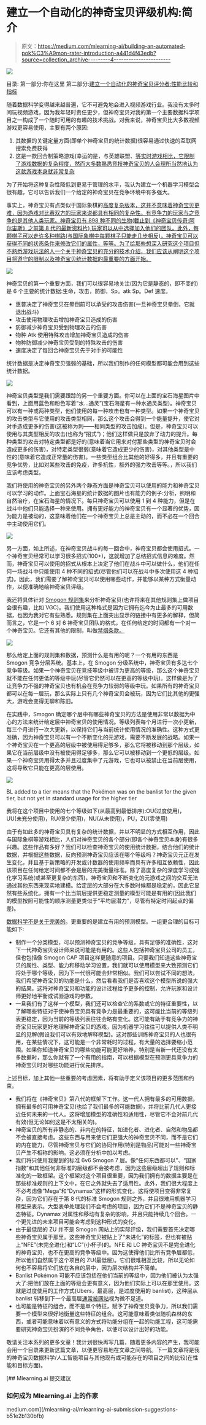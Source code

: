 # 建立一个自动化的神奇宝贝评级机构:简介

> 原文：<https://medium.com/mlearning-ai/building-an-automated-pok%C3%A9mon-rater-introduction-a441d4f43edb?source=collection_archive---------4----------------------->

![](img/d2ea995586009e42558f43e5e81025c3.png)

目录:
第一部分:你在这里
第二部分:[建立一个自动化的神奇宝贝评分者:性能比较和指标](/@mitchellnew_34118/building-an-automated-pokémon-rater-performance-comparisons-and-metrics-e58a4a1411e4)

随着数据科学变得越来越普遍，它不可避免地会进入视频游戏行业。我没有太多时间玩视频游戏，因为我年轻时责任更少，但神奇宝贝对我的第一个主要数据科学项目之一构成了一个随时可用的有趣的技术挑战。对我来说，神奇宝贝比大多数视频游戏更容易使用，主要有两个原因:

1.  其数据的关键定量方面(即单个神奇宝贝的统计数据)很容易通过快速的互联网搜索免费获得
2.  这是一款回合制策略游戏(幸运的是，与英雄联盟、[等实时游戏相比，它限制了游戏数据的复杂程度，然而大多数熟悉竞技神奇宝贝的人会理所当然地认为这款游戏本身就非常复杂](https://www.youtube.com/watch?v=71BG08fOEwg)

为了开始将这种复杂性降低到更易于管理的水平，我认为建立一个机器学习模型会很有趣，它可以告诉我们一个给定的神奇宝贝在竞争环境中有多强大。

事实上，神奇宝贝有点类似于国际象棋的[高度复杂版本，这并不意味着神奇宝贝更难，因为游戏对比赛双方的玩家来说都具有相同的复杂性。有竞争力的玩家与之竞争的是其他人类玩家。神奇宝贝有 898 种不同的生物(截止到《神奇宝贝传奇:阿尔宙斯》之前第 8 代的最新资料片),玩家可以从中选择加入他们的团队。此外，](https://www.youtube.com/watch?v=RbBJ_J89wso&t=54s)[每颗棋子可以走许多种棋路(与国际象棋中每颗棋子只能走几步相反)，神奇宝贝可以获得不同的状态条件来修改它们的属性，等等。为了给那些想深入研究这个项目但不熟悉游戏玩法的人一个关于神奇宝贝的充分的技术介绍，我们应该从阐明这个项目将遵守的限制以及神奇宝贝统计数据的最重要的方面开始。](https://www.youtube.com/watch?v=rhvj7CmTRkg&t=99s)

![](img/20a9f22c2e4db32f8c14dbd9b02c5fe1.png)

神奇宝贝的第一个重要方面，我们可以很容易地关注(因为它是静态的，即不变的)是 6 个主要的统计数据:生命，攻击，防御，Sp。atk Sp。Def 速度。

*   惠普决定了神奇宝贝在晕倒前可以承受的攻击伤害(一旦神奇宝贝晕倒，它就退出战斗)
*   攻击使用物理攻击增加神奇宝贝造成的伤害
*   防御减少神奇宝贝受到物理攻击的伤害
*   物种 Atk 使用特殊攻击增加神奇宝贝造成的伤害
*   物种防御减少神奇宝贝受到的特殊攻击的伤害
*   速度决定了每回合神奇宝贝先于对手的可能性

统计数据是决定神奇宝贝强弱的基础，所以我们制作的任何模型都可能会用到这些统计数据。

![](img/4bf156d0939b7e6a578611ee641e44da.png)

神奇宝贝类型是我们需要跟踪的另一个重要方面。你可以在上面的宝石海星图片中看到，上面用蓝色和粉色写着“水…通灵”(宝石海星有一种水通灵类型)。神奇宝贝可以有一种或两种类型，他们使用的每一种攻击也有一种类型。如果一个神奇宝贝的攻击类型与它使用的攻击类型相同，那么这个攻击会得到一个能量提升，使它对对手造成更多的伤害(这被称为刺——相同类型的攻击加成)。但是，神奇宝贝可以使用与其类型相反的攻击(也称为“招式”)；他们这样做只是放弃了动力的提升。每种类型的攻击对特定类型都是好的(意味着当它用来对付那些类型的神奇宝贝时会造成更多的伤害)，对特定类型很弱(意味着它造成更少的伤害)，对其他类型是中性的(意味着它造成正常量的伤害)。一些类型组合比其他的好得多，并且有重要的竞争优势，比如对某些攻击的免疫，许多抗性，额外的强力攻击等等。，所以我们应该考虑类型。

我们将使用的神奇宝贝的另外两个静态方面是神奇宝贝可以使用的能力和神奇宝贝可以学习的动作。上面宝石海星的统计数据的图片也有能力的例子:分析，照明和自然治疗，在宝石海星的情况下。每只神奇宝贝可以使用 1 到 4 种能力，但是在战斗中他们只能选择一种来使用。拥有更好能力的神奇宝贝有一个显著的优势，因为能力是被动的，这意味着他们在一个神奇宝贝上总是主动的，而不必在一个回合中主动使用它们。

![](img/7b7274b0ce2975fc251780efcb0a9fb5.png)

另一方面，如上所述，在神奇宝贝战斗的每一回合中，神奇宝贝都会使用招式。一个神奇宝贝经常可以学习很多招式(100+)，这就增加了总结招式信息的难度。然而，神奇宝贝可以使用的招式从根本上决定了他们在战斗中可以做什么，他们在任何一场战斗中只能使用 4 种不同的招式(尽管他们可以在战斗中多次使用这 4 种招式)。因此，我们需要了解神奇宝贝可以使用哪些动作，并能够以某种方式衡量动作，以便准确地给神奇宝贝评级。

我还将具体针对 [Smogon 规则集](https://www.smogon.com/ingame/battle/smogon_tiers)来分析神奇宝贝(也许将来在其他规则集上做项目会很有趣，比如 VGC)。我们使用这种格式是因为它拥有迄今为止最多的可用数据，也因为我对它有些熟悉。规则集在上面突出显示的链接中有更多的解释，但简而言之，它是一个 6 对 6 神奇宝贝团队的格式，在任何给定的时间都有一个对一个神奇宝贝。它还有其他的限制，叫做[禁烟条款。](https://www.smogon.com/xy/articles/clauses)

![](img/7921f9ceaa5dbede000a8be7923287eb.png)

那么给定上面的规则集和数据，预测什么是有用的呢？一个有用的东西是 Smogon 竞争分层系统。基本上，在 Smogon 分级系统中，神奇宝贝有多达七个竞争等级。如果一个神奇宝贝在竞技等级中被评为更高的等级，那么这个神奇宝贝就不能在任何更低的等级中玩(尽管它仍然可以在更高的等级中玩)。这样做是为了让竞争力不强的神奇宝贝也有机会在竞争力较弱的等级中玩。如果所有的神奇宝贝都可以在每一层玩，那么实际上只有几个神奇宝贝会被玩，因为它们比其他的更强大，游戏会变得无聊和陈旧。

在实践中，Smogon 确定哪个层中有哪些神奇宝贝的方法是使用非常以数据为中心的方法来统计给定层中神奇宝贝的使用情况。等级列表每个月进行一次小更新，每三个月进行一次大更新，以保持它们与当前统计使用情况的准确性。这种方式更准确，因为神奇宝贝可以有一个不断变化的元游戏，需要不断发展的战略。如果一个神奇宝贝在一个更高的层级中被使用得足够多，那么它将被移动到那个层级，如果它在当前层级中没有被使用得足够多，那么它可以被移动到一个更低的层级。如果一个神奇宝贝用得太多并且过度集中了元游戏，它也可以被禁止在当前层使用，这将导致它只能在更高的层使用。

![](img/ff48e3cbceaa753181bd847bcdb386fa.png)

BL added to a tier means that the Pokémon was on the banlist for the given tier, but not yet in standard usage for the higher tier

我将在这个项目中使用的七个等级如下(从最高到最低排序):OU(过度使用)，UU(未充分使用)，RU(很少使用)，NU(从未使用)，PU，ZU(零使用)

由于有如此多的神奇宝贝具有复杂的统计数据，并以不明显的方式相互作用，因此与国际象棋等游戏相比，人们对神奇宝贝的各个部分(即各个神奇宝贝本身)有很多兴趣。这些作品有多好？我们可以检查神奇宝贝的使用统计数据，结合他们的统计数据，并根据这些数据，反向预测神奇宝贝应该在哪个等级吗？神奇宝贝元正在发生变化，并且基于新策略的开发或计数器的使用频率而具有许多相互依赖性，因此该项目在任何给定时间都不会是层的完美衡量标准。除了高度复杂的深度学习或强化学习系统(或甚至更复杂的东西)，神奇宝贝和不断变化的元游戏之间的交互无法通过其他东西来现实地建模。给定层的大部分在大多数时候都是稳定的，因此它显然有些系统化，拥有一个比当前层提供更稳定测量的模型可能是有用的(因此我们的模型按照可能性的顺序测量更类似于“平均层潜力”，尽管有特定时间起点的偏差)。

[数据科学不是关于完美的](https://www.goodreads.com/quotes/108491-perfect-is-the-enemy-of-good)。更重要的是建立有用的预测模型。一组更合理的目标可能如下:

*   制作一个分类模型，可以预测神奇宝贝的竞争等级，具有足够的准确性，这对下一代神奇宝贝设计师来说可能是有用的。这些人包括神奇宝贝公司的员工，但也包括像 Smogon CAP 项目这样更随意的项目。只要我们知道这些神奇宝贝的属性、类型、能力和移动学习设置，我们就可以使用模型来大致预测它们将处于哪个等级，因为下一代很可能会非常相似。我们可以尝试不同的想法，我们希望神奇宝贝的功能是什么，然后看看我们是否喜欢这个模型所说的强大的结果。这将对神奇宝贝和功能的设计过程给予更多的控制，允许玩家和设计师更好地平衡或试验游戏的参数。
*   一旦我们有了这样一个模型，我们还可以检查它的系数或它的特征重要性，以了解哪些特征对于使神奇宝贝具有竞争力是最重要的，这可能比当前的等级列表更稳定，因为当前的等级列表往往会略有变化。这可能有助于有竞争力的神奇宝贝玩家更好地理解神奇宝贝的游戏，因为机器学习往往可以提供人类不明显的见解(假设我们可以有效地解释模型)。这对那些训练神奇宝贝的人也很有用，在某些情况下，这可能是一个非常耗时的过程，有大量的选择要缩小范围。如果你知道神奇宝贝的哪些功能可能更好培养，特别是当新一代还没有太多数据时，那么你就有了一个有用的指南，可以根据模型在预测更具竞争力的神奇宝贝时对哪些功能进行优先排序。

上述目标，加上其他一些重要的考虑因素，将有助于定义该项目的更多范围和约束。

*   我们将在《神奇宝贝》第八代的框架下工作。这一代人拥有最多的可用数据，拥有最多的可用神奇宝贝(也给了我们最多的可能数据)，并将比前几代人更接近任何未来的一代人。这将增加模型的准确性和适用性，尽管它不会对前几代有效(但无论如何这是不太相关的)。
*   神奇宝贝的所有非静态的、非内在的特征，如进化者、进化者、自然和物品都不会被直接考虑。这些东西与用来使它们更强大的神奇宝贝不同，而不是它们的内在能力，尽管神奇宝贝与它们的协同作用(特别是物品)可能对一些神奇宝贝产生不相称的影响。这必须在分析中加以考虑。
*   我们将只使用我提到的标准 6v6 Smogon 7 层。像“任何东西都可以”、“国家指数”和其他任何非标准的层级都不会被考虑，因为这些层级超出了规则和标准化的一致框架。这个框架对这个项目很重要，因为我们拥有的数据主要是在那些标准规则的上下文中，在它之外就失去了适用性。此外，我们很大程度上不必考虑像“Mega”和“Dynamax”这样的形式变化，这将使项目变得非常复杂，因为它们存在于第 8 代的标准 Smogon 规则之外，并且很难用机器学习模型来表示。大型表单处理我们不会考虑的项目，因为它们不是神奇宝贝的静态特征。Dynamax 对属性和移动有复杂的影响，并且只能持续几个回合。一个更先进的未来项目可能会考虑到这种形式的变化。
*   由于最低层的 ZU 并不是 Smogon 网站上的实际评级，我们需要首先决定哪些神奇宝贝属于那里。这些神奇宝贝被贴上了“未进化”的标签，但也有被贴上“NFE”(未完全进化)和“LC”(小杯子)的。NFE 和 LC 神奇宝贝不是完全进化的神奇宝贝，也不在更高的竞争等级中。因为这使得他们比所有竞争层都低，所以他们自然属于这个项目的 ZU(最低层)。它们很难相互比较，所以无论如何也不容易将它们放在各自的层中，因为层次结构并不简单。
*   Banlist Pokémon 可能不应该包括在他们当前的等级中，因为他们被认为太强大了:把他们放在上面的等级会更有意义，因为他们实际上可以在那里使用。这就是过度使用的工作方式(Ubers，最高层，是过度使用的 banlist)，这种层从 banlist 转移到下一个最高层[通常被网站](https://www.smogon.com/articles/tier-shifts)视为微不足道。
*   也可能是特征的组合，而不是单个特征，赋予了神奇宝贝竞争力，所以我们需要一个模型来很好地衡量这些特征的组合。这可能意味着类似随机森林的东西，或者可能意味着以有意义的方式将功能分组在一起的功能工程，这可能需要研究神奇宝贝扮演的不同竞争角色，以便可以设计出好的功能。

敬请关注本系列的更多文章！我计划很快再写几篇，随着更多内容的产生，我可能会用一个目录来更新这篇文章，以便更容易地在文章之间导航。下一篇文章将是我的神奇宝贝数据科学/人工智能项目与其他现有或可能存在的项目之间的比较(在性能和目标方面)。

[](/mlearning-ai/mlearning-ai-submission-suggestions-b51e2b130bfb) [## Mlearning.ai 提交建议

### 如何成为 Mlearning.ai 上的作家

medium.com](/mlearning-ai/mlearning-ai-submission-suggestions-b51e2b130bfb)